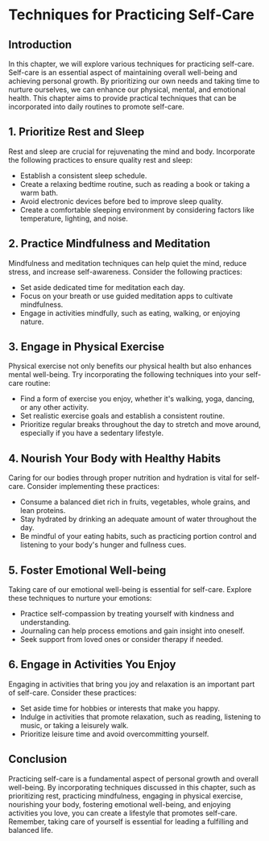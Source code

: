 Techniques for Practicing Self-Care
============================================

Introduction
------------

In this chapter, we will explore various techniques for practicing self-care. Self-care is an essential aspect of maintaining overall well-being and achieving personal growth. By prioritizing our own needs and taking time to nurture ourselves, we can enhance our physical, mental, and emotional health. This chapter aims to provide practical techniques that can be incorporated into daily routines to promote self-care.

1\. Prioritize Rest and Sleep
----------------------------

Rest and sleep are crucial for rejuvenating the mind and body. Incorporate the following practices to ensure quality rest and sleep:

* Establish a consistent sleep schedule.
* Create a relaxing bedtime routine, such as reading a book or taking a warm bath.
* Avoid electronic devices before bed to improve sleep quality.
* Create a comfortable sleeping environment by considering factors like temperature, lighting, and noise.

2\. Practice Mindfulness and Meditation
--------------------------------------

Mindfulness and meditation techniques can help quiet the mind, reduce stress, and increase self-awareness. Consider the following practices:

* Set aside dedicated time for meditation each day.
* Focus on your breath or use guided meditation apps to cultivate mindfulness.
* Engage in activities mindfully, such as eating, walking, or enjoying nature.

3\. Engage in Physical Exercise
------------------------------

Physical exercise not only benefits our physical health but also enhances mental well-being. Try incorporating the following techniques into your self-care routine:

* Find a form of exercise you enjoy, whether it's walking, yoga, dancing, or any other activity.
* Set realistic exercise goals and establish a consistent routine.
* Prioritize regular breaks throughout the day to stretch and move around, especially if you have a sedentary lifestyle.

4\. Nourish Your Body with Healthy Habits
----------------------------------------

Caring for our bodies through proper nutrition and hydration is vital for self-care. Consider implementing these practices:

* Consume a balanced diet rich in fruits, vegetables, whole grains, and lean proteins.
* Stay hydrated by drinking an adequate amount of water throughout the day.
* Be mindful of your eating habits, such as practicing portion control and listening to your body's hunger and fullness cues.

5\. Foster Emotional Well-being
------------------------------

Taking care of our emotional well-being is essential for self-care. Explore these techniques to nurture your emotions:

* Practice self-compassion by treating yourself with kindness and understanding.
* Journaling can help process emotions and gain insight into oneself.
* Seek support from loved ones or consider therapy if needed.

6\. Engage in Activities You Enjoy
---------------------------------

Engaging in activities that bring you joy and relaxation is an important part of self-care. Consider these practices:

* Set aside time for hobbies or interests that make you happy.
* Indulge in activities that promote relaxation, such as reading, listening to music, or taking a leisurely walk.
* Prioritize leisure time and avoid overcommitting yourself.

Conclusion
----------

Practicing self-care is a fundamental aspect of personal growth and overall well-being. By incorporating techniques discussed in this chapter, such as prioritizing rest, practicing mindfulness, engaging in physical exercise, nourishing your body, fostering emotional well-being, and enjoying activities you love, you can create a lifestyle that promotes self-care. Remember, taking care of yourself is essential for leading a fulfilling and balanced life.
